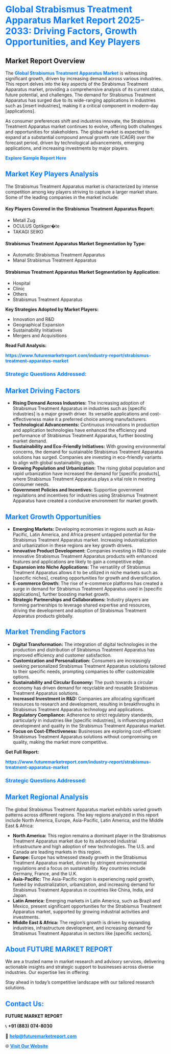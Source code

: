 <h1 style="color: #007BFF;">Global Strabismus Treatment Apparatus Market Report 2025-2033: Driving Factors, Growth Opportunities, and Key Players</h1>

<section id="overview">
<h2>Market Report Overview</h2>
<p>The <a href="https://www.futuremarketreport.com/industry-report/strabismus-treatment-apparatus-market" style="color: #007BFF; text-decoration: none;"><strong>Global Strabismus Treatment Apparatus Market</strong></a> is witnessing significant growth, driven by increasing demand across various industries. This report delves into the key aspects of the Strabismus Treatment Apparatus market, providing a comprehensive analysis of its current status, future potential, and challenges. The demand for Strabismus Treatment Apparatus has surged due to its wide-ranging applications in industries such as [insert industries], making it a critical component in modern-day [applications].</p>
<p>As consumer preferences shift and industries innovate, the Strabismus Treatment Apparatus market continues to evolve, offering both challenges and opportunities for stakeholders. The global market is expected to expand at a substantial compound annual growth rate (CAGR) over the forecast period, driven by technological advancements, emerging applications, and increasing investments by major players.</p>
</section>

<section id="overview">
<p><a href="https://www.futuremarketreport.com/request-sample/reportId=127300" style="color: #007BFF; text-decoration: none;"><strong>Explore Sample Report Here</strong></a></p>
</section>

<section id="key-players">
<h2 style="color: #007BFF;">Market Key Players Analysis</h2>
<p>The Strabismus Treatment Apparatus market is characterized by intense competition among key players striving to capture a larger market share. Some of the leading companies in the market include:</p>
<h4>Key Players Covered in the Strabismus Treatment Apparatus Report:</h4>
<ul><li>Metall Zug</li><li>OCULUS Optikger�te</li><li>TAKAGI SEIKO</li></ul>
<h4>Strabismus Treatment Apparatus Market Segmentation by Type:</h4>
<ul><li>Automatic Strabismus Treatment Apparatus</li><li>Manal Strabismus Treatment Apparatus</li></ul>

<h4>Strabismus Treatment Apparatus Market Segmentation by Application:</h4>
<ul><li>Hospital</li><li>Clinic</li><li>Others</li><li>Strabismus Treatment Apparatus</li></ul>
<p><strong>Key Strategies Adopted by Market Players:</strong></p>
<ul>
<li>Innovation and R&D</li>
<li>Geographical Expansion</li>
<li>Sustainability Initiatives</li>
<li>Mergers and Acquisitions</li>
</ul>
</section>

<section>
<p><strong>Read Full Analysis: </strong></p><a href="https://www.futuremarketreport.com/industry-report/strabismus-treatment-apparatus-market" style="color: #007BFF; text-decoration: none;"><strong>https://www.futuremarketreport.com/industry-report/strabismus-treatment-apparatus-market</strong></a>
<h3 style="color: #007BFF;">Strategic Questions Addressed:</h3>
</section>

<section id="driving-factors">
<h2 style="color: #007BFF;">Market Driving Factors</h2>
<ul>
<li><strong>Rising Demand Across Industries:</strong> The increasing adoption of Strabismus Treatment Apparatus in industries such as [specific industries] is a major growth driver. Its versatile applications and cost-effectiveness make it a preferred choice among manufacturers.</li>
<li><strong>Technological Advancements:</strong> Continuous innovations in production and application technologies have enhanced the efficiency and performance of Strabismus Treatment Apparatus, further boosting market demand.</li>
<li><strong>Sustainability and Eco-Friendly Initiatives:</strong> With growing environmental concerns, the demand for sustainable Strabismus Treatment Apparatus solutions has surged. Companies are investing in eco-friendly variants to align with global sustainability goals.</li>
<li><strong>Growing Population and Urbanization:</strong> The rising global population and rapid urbanization have increased the demand for [specific products], where Strabismus Treatment Apparatus plays a vital role in meeting consumer needs.</li>
<li><strong>Government Policies and Incentives:</strong> Supportive government regulations and incentives for industries using Strabismus Treatment Apparatus have created a conducive environment for market growth.</li>
</ul>
</section>

<section id="growth-opportunities">
<h2 style="color: #007BFF;">Market Growth Opportunities</h2>
<ul>
<li><strong>Emerging Markets:</strong> Developing economies in regions such as Asia-Pacific, Latin America, and Africa present untapped potential for the Strabismus Treatment Apparatus market. Increasing industrialization and urbanization in these regions are key growth drivers.</li>
<li><strong>Innovative Product Development:</strong> Companies investing in R&D to create innovative Strabismus Treatment Apparatus products with enhanced features and applications are likely to gain a competitive edge.</li>
<li><strong>Expansion into Niche Applications:</strong> The versatility of Strabismus Treatment Apparatus allows it to be utilized in niche markets such as [specific niches], creating opportunities for growth and diversification.</li>
<li><strong>E-commerce Growth:</strong> The rise of e-commerce platforms has created a surge in demand for Strabismus Treatment Apparatus used in [specific applications], further boosting market growth.</li>
<li><strong>Strategic Partnerships and Collaborations:</strong> Industry players are forming partnerships to leverage shared expertise and resources, driving the development and adoption of Strabismus Treatment Apparatus products globally.</li>
</ul>
</section>

<section id="trending-factors">
<h2 style="color: #007BFF;">Market Trending Factors</h2>
<ul>
<li><strong>Digital Transformation:</strong> The integration of digital technologies in the production and distribution of Strabismus Treatment Apparatus has improved efficiency and customer satisfaction.</li>
<li><strong>Customization and Personalization:</strong> Consumers are increasingly seeking personalized Strabismus Treatment Apparatus solutions tailored to their specific needs, prompting companies to offer customizable options.</li>
<li><strong>Sustainability and Circular Economy:</strong> The push towards a circular economy has driven demand for recyclable and reusable Strabismus Treatment Apparatus solutions.</li>
<li><strong>Increased Investment in R&D:</strong> Companies are allocating significant resources to research and development, resulting in breakthroughs in Strabismus Treatment Apparatus technology and applications.</li>
<li><strong>Regulatory Compliance:</strong> Adherence to strict regulatory standards, particularly in industries like [specific industries], is influencing product development and quality in the Strabismus Treatment Apparatus market.</li>
<li><strong>Focus on Cost-Effectiveness:</strong> Businesses are exploring cost-efficient Strabismus Treatment Apparatus solutions without compromising on quality, making the market more competitive.</li>
</ul>
</section>

<section>
<p><strong>Get Full Report: </strong></p><a href="https://www.futuremarketreport.com/industry-report/strabismus-treatment-apparatus-market" style="color: #007BFF; text-decoration: none;"><strong>https://www.futuremarketreport.com/industry-report/strabismus-treatment-apparatus-market</strong></a>
<h3 style="color: #007BFF;">Strategic Questions Addressed:</h3>
</section>


<section id="regional-analysis">
<h2 style="color: #007BFF;">Market Regional Analysis</h2>
<p>The global Strabismus Treatment Apparatus market exhibits varied growth patterns across different regions. The key regions analyzed in this report include North America, Europe, Asia-Pacific, Latin America, and the Middle East & Africa:</p>
<ul>
<li><strong>North America:</strong> This region remains a dominant player in the Strabismus Treatment Apparatus market due to its advanced industrial infrastructure and high adoption of new technologies. The U.S. and Canada are leading markets in this region.</li>
<li><strong>Europe:</strong> Europe has witnessed steady growth in the Strabismus Treatment Apparatus market, driven by stringent environmental regulations and a focus on sustainability. Key countries include Germany, France, and the U.K.</li>
<li><strong>Asia-Pacific:</strong> The Asia-Pacific region is experiencing rapid growth, fueled by industrialization, urbanization, and increasing demand for Strabismus Treatment Apparatus in countries like China, India, and Japan.</li>
<li><strong>Latin America:</strong> Emerging markets in Latin America, such as Brazil and Mexico, present significant opportunities for the Strabismus Treatment Apparatus market, supported by growing industrial activities and investments.</li>
<li><strong>Middle East & Africa:</strong> The region’s growth is driven by expanding industries, infrastructure development, and increasing demand for Strabismus Treatment Apparatus in sectors like [specific sectors].</li>
</ul>
</section>

<footer>
<h2 style="color: #007BFF;">About FUTURE MARKET REPORT</h2>
<p>We are a trusted name in market research and advisory services, delivering actionable insights and strategic support to businesses across diverse industries. Our expertise lies in offering:</p>

<p>Stay ahead in today’s competitive landscape with our tailored research solutions.</p>

<h2 style="color: #007BFF;">Contact Us:</h2>
<p><strong>FUTURE MARKET REPORT</strong></p>
<p>📞 <strong>+91 (883) 074-8030</strong></p>
<p>📧 <strong><a href="mailto:help@futuremarketreport.com" style="color: #007BFF;">help@futuremarketreport.com</a></strong></p>
<p>🌐 <strong><a href="https://www.futuremarketreport.com/" style="color: #007BFF;">Visit Our Website</a></strong></p>
</footer>